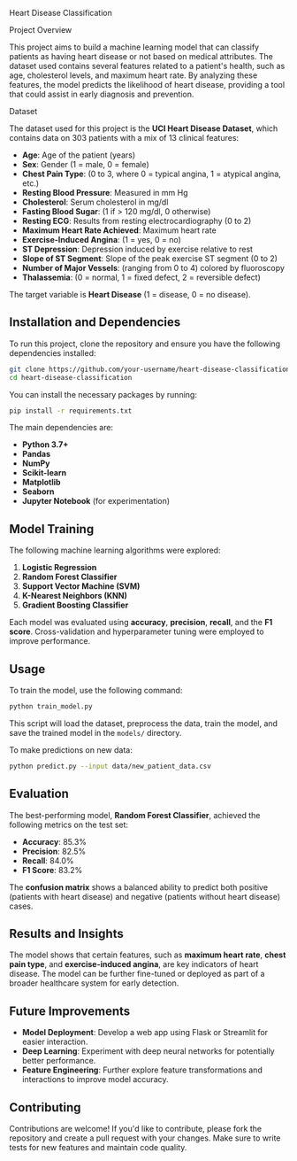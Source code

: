 Heart Disease Classification

Project Overview

This project aims to build a machine learning model that can classify patients as having heart disease or not based on medical attributes. The dataset used contains several features related to a patient's health, such as age, cholesterol levels, and maximum heart rate. By analyzing these features, the model predicts the likelihood of heart disease, providing a tool that could assist in early diagnosis and prevention.

Dataset

The dataset used for this project is the **UCI Heart Disease Dataset**, which contains data on 303 patients with a mix of 13 clinical features:

- **Age**: Age of the patient (years)
- **Sex**: Gender (1 = male, 0 = female)
- **Chest Pain Type**: (0 to 3, where 0 = typical angina, 1 = atypical angina, etc.)
- **Resting Blood Pressure**: Measured in mm Hg
- **Cholesterol**: Serum cholesterol in mg/dl
- **Fasting Blood Sugar**: (1 if > 120 mg/dl, 0 otherwise)
- **Resting ECG**: Results from resting electrocardiography (0 to 2)
- **Maximum Heart Rate Achieved**: Maximum heart rate
- **Exercise-Induced Angina**: (1 = yes, 0 = no)
- **ST Depression**: Depression induced by exercise relative to rest
- **Slope of ST Segment**: Slope of the peak exercise ST segment (0 to 2)
- **Number of Major Vessels**: (ranging from 0 to 4) colored by fluoroscopy
- **Thalassemia**: (0 = normal, 1 = fixed defect, 2 = reversible defect)

The target variable is **Heart Disease** (1 = disease, 0 = no disease).

## Installation and Dependencies

To run this project, clone the repository and ensure you have the following dependencies installed:

```bash
git clone https://github.com/your-username/heart-disease-classification.git
cd heart-disease-classification
```

You can install the necessary packages by running:

```bash
pip install -r requirements.txt
```

The main dependencies are:
- **Python 3.7+**
- **Pandas**
- **NumPy**
- **Scikit-learn**
- **Matplotlib**
- **Seaborn**
- **Jupyter Notebook** (for experimentation)

## Model Training

The following machine learning algorithms were explored:
1. **Logistic Regression**
2. **Random Forest Classifier**
3. **Support Vector Machine (SVM)**
4. **K-Nearest Neighbors (KNN)**
5. **Gradient Boosting Classifier**

Each model was evaluated using **accuracy**, **precision**, **recall**, and the **F1 score**. Cross-validation and hyperparameter tuning were employed to improve performance.

## Usage

To train the model, use the following command:

```bash
python train_model.py
```

This script will load the dataset, preprocess the data, train the model, and save the trained model in the `models/` directory.

To make predictions on new data:

```bash
python predict.py --input data/new_patient_data.csv
```

## Evaluation

The best-performing model, **Random Forest Classifier**, achieved the following metrics on the test set:
- **Accuracy**: 85.3%
- **Precision**: 82.5%
- **Recall**: 84.0%
- **F1 Score**: 83.2%

The **confusion matrix** shows a balanced ability to predict both positive (patients with heart disease) and negative (patients without heart disease) cases.

## Results and Insights

The model shows that certain features, such as **maximum heart rate**, **chest pain type**, and **exercise-induced angina**, are key indicators of heart disease. The model can be further fine-tuned or deployed as part of a broader healthcare system for early detection.

## Future Improvements

- **Model Deployment**: Develop a web app using Flask or Streamlit for easier interaction.
- **Deep Learning**: Experiment with deep neural networks for potentially better performance.
- **Feature Engineering**: Further explore feature transformations and interactions to improve model accuracy.

## Contributing

Contributions are welcome! If you'd like to contribute, please fork the repository and create a pull request with your changes. Make sure to write tests for new features and maintain code quality.

